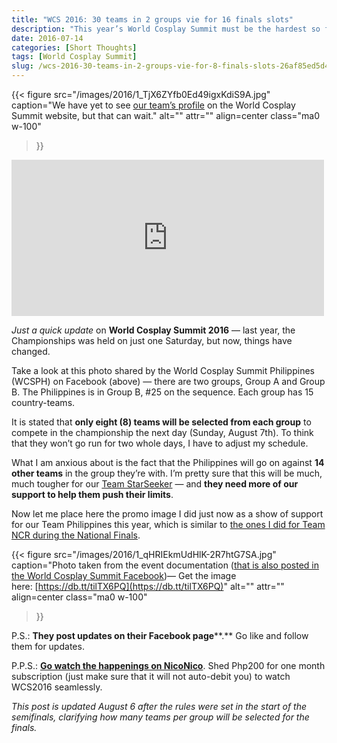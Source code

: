 ```yaml
---
title: "WCS 2016: 30 teams in 2 groups vie for 16 finals slots"
description: "This year’s World Cosplay Summit must be the hardest so far."
date: 2016-07-14
categories: [Short Thoughts]
tags: [World Cosplay Summit]
slug: /wcs-2016-30-teams-in-2-groups-vie-for-8-finals-slots-26af85ed5d4c
---
```


{{< figure
  src="/images/2016/1_TjX6ZYfb0Ed49igxKdiS9A.jpg"
  caption="We have yet to see [our team’s profile](https://web.archive.org/web/20170810013635/http://www.worldcosplaysummit.jp:80/en/2016/team/ph.html) on the World Cosplay Summit website, but that can wait."
  alt="" attr="" 
  align=center class="ma0 w-100"
>}}

<iframe src="https://www.facebook.com/plugins/post.php?href=https%3A%2F%2Fweb.facebook.com%2Fphoto%2F%3Ffbid%3D10154091344480804%26set%3Da.441598355803&show_text=true&width=500" width="500" height="250" style="border:none;overflow:hidden" scrolling="no" frameborder="0" allowfullscreen="true" allow="autoplay; clipboard-write; encrypted-media; picture-in-picture; web-share"></iframe>

_Just a quick update_ on **World Cosplay Summit 2016** — last year, the Championships was held on just one Saturday, but now, things have changed.

Take a look at this photo shared by the World Cosplay Summit Philippines (WCSPH) on Facebook (above) — there are two groups, Group A and Group B. The Philippines is in Group B, #25 on the sequence. Each group has 15 country-teams.

It is stated that **only eight (8) teams will be selected from each group** to compete in the championship the next day (Sunday, August 7th). To think that they won’t go run for two whole days, I have to adjust my schedule.

What I am anxious about is the fact that the Philippines will go on against **14 other teams** in the group they’re with. I’m pretty sure that this will be much, much tougher for our [Team StarSeeker](/team-starseeker-90d70a387add) — and **they need more of our support to help them push their limits**.

Now let me place here the promo image I did just now as a show of support for our Team Philippines this year, which is similar to [the ones I did for Team NCR during the National Finals](/ncr-teams-lets-get-it-on-3b31304a45dd).

{{< figure
  src="/images/2016/1_qHRIEkmUdHlK-2R7htG7SA.jpg"
  caption="Photo taken from the event documentation ([that is also posted in the World Cosplay Summit Facebook](https://www.facebook.com/WorldCosplaySummit/photos/a.335190943158308.91124.220039928006744/1261221087221951/?type=3))— Get the image here: [https://db.tt/tilTX6PQ](https://db.tt/tilTX6PQ)"
  alt="" attr="" 
  align=center class="ma0 w-100"
>}}

P.S.: **They post updates on their Facebook page****.** Go like and follow them for updates.

P.P.S.: [**Go watch the happenings on NicoNico**](http://ch.nicovideo.jp/world-cosplay-summit). Shed Php200 for one month subscription (just make sure that it will not auto-debit you) to watch WCS2016 seamlessly.

_This post is updated August 6 after the rules were set in the start of the semifinals, clarifying how many teams per group will be selected for the finals._

